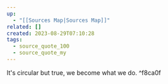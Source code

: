 ```yaml
---
up:
  - "[[Sources Map|Sources Map]]"
related: []
created: 2023-08-29T07:10:28
tags:
  - source_quote_100
  - source_quote_my
---
```

It's circular but true, we become what we do. ^f8ca0f
